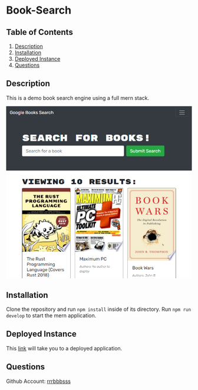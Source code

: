 # Book-Search

## Table of Contents

1. [Description](#Description)
1. [Installation](#Installation)
1. [Deployed Instance](#Deployed-Instance)
1. [Questions](#Questions)

## Description

This is a demo book search engine using a full mern stack.

![a demo book search engine.](./misc/screenshot.png)

## Installation

Clone the repository and run `npm install` inside of its directory.
Run `npm run develop` to start the mern application.

## Deployed Instance

This [link](https://murmuring-fjord-67290.herokuapp.com) will take you to a deployed application.

## Questions

Github Account: [rrrbbbsss](https://github.com/rrrbbbsss)
